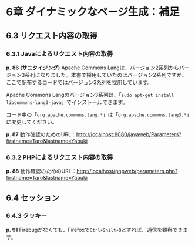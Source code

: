 # 6章 ダイナミックなページ生成：補足

## 6.3 リクエスト内容の取得

### 6.3.1 Javaによるリクエスト内容の取得

**p. 86 (サニタイジング)** Apache Commons Langは、バージョン2系列からバージョン3系列になりました。本書で採用していたのはバージョン2系列ですが、ここで配布するコードではバージョン3系列を採用しています。

Apache Commons Langのバージョン3系列は、「`sudo apt-get install libcommons-lang3-java`」でインストールできます。

コード中の「`org.apache.commons.lang.*`」は「`org.apache.commons.lang3.*`」に変更してください。

**p. 87** 動作確認のためのURL：[http://localhost:8080/javaweb/Parameters?firstname=Taro&lastname=Yabuki](http://localhost:8080/javaweb/Parameters?firstname=Taro&lastname=Yabuki)

### 6.3.2 PHPによるリクエスト内容の取得

**p. 88** 動作確認のためのURL：[http://localhost/phpweb/parameters.php?firstname=Taro&lastname=Yabuki](http://localhost/phpweb/parameters.php?firstname=Taro&lastname=Yabuki)

## 6.4 セッション

### 6.4.3 クッキー

**p. 91** Firebugがなくても、Firefoxで`Ctrl+Shilt+Q`とすれば、通信を観察できます。
